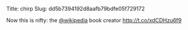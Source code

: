Title: chirp
Slug: dd5b7394192d8aafb79bdfe05f729172

Now this is nifty: the <a href="http://twitter.com/wikipedia">@wikipedia</a> book creator <a href="http://t.co/xdCDHzu6f9">http://t.co/xdCDHzu6f9</a>
